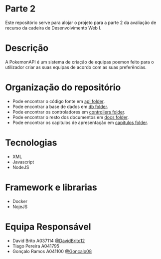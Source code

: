 # Parte 2
Este repositório serve para alojar o projeto para a parte 2 da avaliação de recurso da cadeira de Desenvolvimento Web I.

# Descrição
A PokemonAPI é um sistema de criação de equipas poemon feito para o utilizador criar as suas equipas de acordo com as suas preferências.

# Organização do repositório
* Pode encontrar o código fonte em [api folder](api/).
* Pode encontrar a base de dados em [db folder](db/).
* Pode encontrar os controladores em [controllers folder](controllers/).
* Pode encontrar o resto dos documentos em [docs folder](docs/).
* Pode encontrar os capitulos de apresentação em [capitulos folder](capitulos/).

# Tecnologias
* XML
* Javascript
* NodeJS

# Framework e librarias
* Docker
* NojeJS

# Equipa Responsável
* David Brito A037114 [@DavidBrito12](https://https://github.com/DavidBrito12)
* Tiago Pereira A041795
* Gonçalo Ramos A041100 [@Goncalo08](https://https://github.com/Goncalo08)

